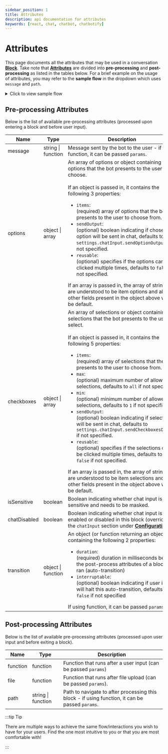 ```yaml
---
sidebar_position: 1
title: Attributes
description: api documentation for attributes
keywords: [react, chat, chatbot, chatbotify]
---
```


# Attributes

This page documents all the attributes that may be used in a conversation [**Block**](/docs/concepts/conversations#block). Take note that [**Attributes**](/docs/concepts/conversations#attributes) are divided into **pre-processing** and **post-processing** as listed in the tables below. For a brief example on the usage of attributes, you may refer to the **sample flow** in the dropdown which uses `message` and `path`.

<details>
<summary>Click to view sample flow</summary>

```jsx
const flow = {
  start: {
    message: "Hello there! What is your name?",
    path: "ask_age",
  },
  ask_age: {
    message: (params) => `Good to see you ${params.userInput}, how old are you?`
  }
}
```
</details>

## Pre-processing Attributes

Below is the list of available pre-processing attributes (processed upon entering a block and before user input).

| Name         | Type                | Description                                                                                                                                                                                                                                                                                                               |
|--------------|---------------------|---------------------------------------------------------------------------------------------------------------------------------------------------------------------------------------------------------------------------------------------------------------------------------------------------------------------------|
| message      | string \| function  | Message sent by the bot to the user - if using function, it can be passed `params`.                                                                                                                                                                                                                                        |
| options      | object \| array               | An array of options or object containing options that the bot presents to the user to choose.<br/><br/>If an object is passed in, it contains the following 3 properties: <ul><li>`items`:</li> (required) array of options that the bot presents to the user to choose from.<li>`sendOutput`:</li> (optional) boolean indicating if chosen option will be sent in chat, defaults to `settings.chatInput.sendOptionOutput` if not specified.<li>`reusable`:</li> (optional) specifies if the options can be clicked multiple times, defaults to `false` if not specified.</ul>If an array is passed in, the array of strings are understood to be item options and all other fields present in the object above will be default.                                                                                                                                                                                                                                                      |
| checkboxes   | object \| array               | An array of selections or object containing selections that the bot presents to the user to select.<br/><br/>If an object is passed in, it contains the following 5 properties: <ul><li>`items`:</li> (required) array of selections that the bot presents to the user to choose from.<li>`max`:</li> (optional) maximum number of allowed selections, defaults to `all` if not specified.<li>`min`:</li> (optional) minimum number of allowed selections, defaults to `1` if not specified.<li>`sendOutput`:</li> (optional) boolean indicating if selections will be sent in chat, defaults to `settings.chatInput.sendCheckboxesOutput` if not specified.<li>`reusable`:</li> (optional) specifies if the selections can be clicked multiple times, defaults to `false` if not specified.</ul>If an array is passed in, the array of strings are understood to be item selections and all other fields present in the object above will be default.                                                                                                                                                                                                                  |
| isSensitive  | boolean             | Boolean indicating whether chat input is sensitive and needs to be masked.                                                                                                                                                |
| chatDisabled | boolean             | Boolean indicating whether chat input is to be enabled or disabled in this block (overrides the `chatInput` section under [**Configurations**](/docs/api/settings#chatinput)).                                                                                                                                                |
| transition   | object \| function  | An object (or function returning an object) containing the following 2 properties: <ul><li>`duration`:</li> (required) duration in milliseconds before the post-process attributes of a block are ran (auto-transition)<li>`interruptable`:</li> (optional) boolean indicating if user input will halt this auto-transition, defaults to `false` if not specified</ul> If using function, it can be passed `params`. |

## Post-processing Attributes

Below is the list of available pre-processing attributes (processed upon user input and before exiting a block).

| Name     | Type                | Description                                                                                              |
|----------|---------------------|----------------------------------------------------------------------------------------------------------|
| function | function            | Function that runs after a user input (can be passed `params`)                                            |
| file     | function            | Function that runs after file upload (can be passed `params`).                                            |
| path     | string \| function  | Path to navigate to after processing this block - if using function, it can be passed `params`.           |

:::tip Tip

There are multiple ways to achieve the same flow/interactions you wish to have for your users. Find the one most intuitive to you or that you are most comfortable with!

:::